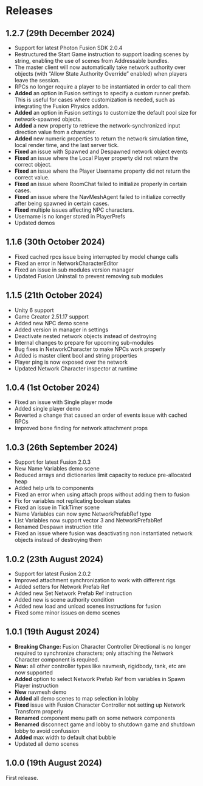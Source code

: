 # Releases

## 1.2.7 (29th December 2024)

* Support for latest Photon Fusion SDK 2.0.4
* Restructured the Start Game instruction to support loading scenes by string, enabling the use of scenes from Addressable bundles.
* The master client will now automatically take network authority over objects (with “Allow State Authority Override” enabled) when players leave the session.
* RPCs no longer require a player to be instantiated in order to call them
* **Added** an option in Fusion settings to specify a custom runner prefab. This is useful for cases where customization is needed, such as integrating the Fusion Physics addon.
* **Added** an option in Fusion settings to customize the default pool size for network-spawned objects.
* **Added** a new property to retrieve the network-synchronized input direction value from a character.
* **Added** new numeric properties to return the network simulation time, local render time, and the last server tick.
* **Fixed** an issue with Spawned and Despawned network object events
* **Fixed** an issue where the Local Player property did not return the correct object.
* **Fixed** an issue where the Player Username property did not return the correct value.
* **Fixed** an issue where RoomChat failed to initialize properly in certain cases.
* **Fixed** an issue where the NavMeshAgent failed to initialize correctly after being spawned in certain cases.
* **Fixed** multiple issues affecting NPC characters.
* Username is no longer stored in PlayerPrefs
* Updated demos

## 1.1.6 (30th October 2024)

* Fixed cached rpcs issue being interrupted by model change calls
* Fixed an error in NetworkCharacterEditor
* Fixed an issue in sub modules version manager
* Updated Fusion Uninstall to prevent removing sub modules

## 1.1.5 (21th October 2024)

* Unity 6 support
* Game Creator 2.51.17 support
* Added new NPC demo scene
* Added version in manager in settings
* Deactivate nested network objects instead of destroying
* Internal changes to prepare for upcoming sub-modules
* Bug fixes in NetworkCharacter to make NPCs work properly
* Added is master client bool and string properties
* Player ping is now exposed over the network
* Updated Network Character inspector at runtime

## 1.0.4 (1st October 2024)

* Fixed an issue with Single player mode
* Added single player demo
* Reverted a change that caused an order of events issue with cached RPCs
* Improved bone finding for network attachment props

## 1.0.3 (26th September 2024)

* Support for latest Fusion 2.0.3
* New Name Variables demo scene
* Reduced arrays and dictionaries limit capacity to reduce pre-allocated heap
* Added help urls to components
* Fixed an error when using attach props without adding them to fusion
* Fix for variables not replicating boolean states
* Fixed an issue in TickTimer scene
* Name Variables can now sync NetworkPrefabRef type
* List Variables now support vector 3 and NetworkPrefabRef
* Renamed Despawn instruction title
* Fixed an issue where fusion was deactivating non instantiated network objects instead of destroying them

## 1.0.2 (23th August 2024)

* Support for latest Fusion 2.0.2
* Improved attachment synchronization to work with different rigs
* Added setters for Network Prefab Ref
* Added new Set Network Prefab Ref instruction
* Added new is scene authority condition
* Added new load and unload scenes instructions for fusion
* Fixed some minor issues on demo scenes

## 1.0.1 (19th August 2024)

* **Breaking Change:** Fusion Character Controller Directional is no longer required to synchronize characters; only attaching the Network Character component is required.
* **New:** all other controller types like navmesh, rigidbody, tank, etc are now supported
* **Added** option to select Network Prefab Ref from variables in Spawn Player instruction
* **New** navmesh demo
* **Added** all demo scenes to map selection in lobby
* **Fixed** issue with Fusion Character Controller not setting up Network Transform properly
* **Renamed** component menu path on some network components
* **Renamed** disconnect game and lobby to shutdown game and shutdown lobby to avoid confussion
* **Added** max width to default chat bubble
* Updated all demo scenes

## 1.0.0 (19th August 2024)

First release.

